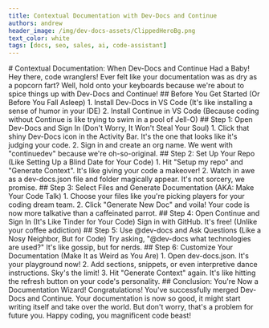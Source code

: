 ```yaml
---
title: Contextual Documentation with Dev-Docs and Continue
authors: andrew
header_image: /img/dev-docs-assets/ClippedHeroBg.png
text_color: white
tags: [docs, seo, sales, ai, code-assistant]
---
```




\# Contextual Documentation: When Dev-Docs and Continue Had a Baby! Hey there, code wranglers! Ever felt like your documentation was as dry as a popcorn fart? Well, hold onto your keyboards because we're about to spice things up with Dev-Docs and Continue! ## Before You Get Started (Or Before You Fall Asleep) 1. Install Dev-Docs in VS Code (It's like installing a sense of humor in your IDE) 2. Install Continue in VS Code (Because coding without Continue is like trying to swim in a pool of Jell-O) ## Step 1: Open Dev-Docs and Sign In (Don't Worry, It Won't Steal Your Soul) 1. Click that shiny Dev-Docs icon in the Activity Bar. It's the one that looks like it's judging your code. 2. Sign in and create an org name. We went with "continuedev" because we're oh-so-original. ## Step 2: Set Up Your Repo (Like Setting Up a Blind Date for Your Code) 1. Hit "Setup my repo" and "Generate Context". It's like giving your code a makeover! 2. Watch in awe as a dev-docs.json file and folder magically appear. It's not sorcery, we promise. ## Step 3: Select Files and Generate Documentation (AKA: Make Your Code Talk) 1. Choose your files like you're picking players for your coding dream team. 2. Click "Generate New Doc" and voila! Your code is now more talkative than a caffeinated parrot. ## Step 4: Open Continue and Sign In (It's Like Tinder for Your Code) Sign in with GitHub. It's free! (Unlike your coffee addiction) ## Step 5: Use @dev-docs and Ask Questions (Like a Nosy Neighbor, But for Code) Try asking, "@dev-docs what technologies are used?" It's like gossip, but for nerds. ## Step 6: Customize Your Documentation (Make It as Weird as You Are) 1. Open dev-docs.json. It's your playground now! 2. Add sections, snippets, or even interpretive dance instructions. Sky's the limit! 3. Hit "Generate Context" again. It's like hitting the refresh button on your code's personality. ## Conclusion: You're Now a Documentation Wizard! Congratulations! You've successfully merged Dev-Docs and Continue. Your documentation is now so good, it might start writing itself and take over the world. But don't worry, that's a problem for future you. Happy coding, you magnificent code beast!
